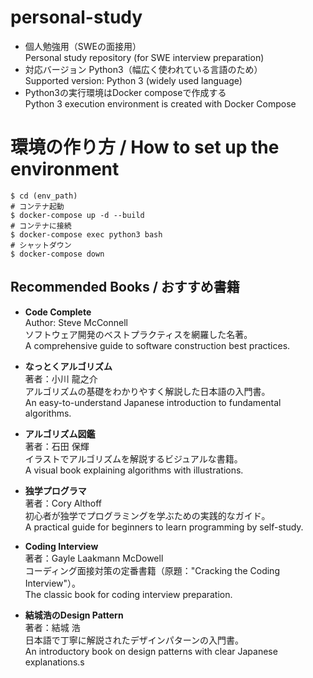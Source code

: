 # personal-study

* 個人勉強用（SWEの面接用）  
  Personal study repository (for SWE interview preparation)
* 対応バージョン Python3（幅広く使われている言語のため）  
  Supported version: Python 3 (widely used language)
* Python3の実行環境はDocker composeで作成する  
  Python 3 execution environment is created with Docker Compose

# 環境の作り方 / How to set up the environment

```
$ cd (env_path)
# コンテナ起動
$ docker-compose up -d --build
# コンテナに接続
$ docker-compose exec python3 bash
# シャットダウン
$ docker-compose down
```


## Recommended Books / おすすめ書籍

- **Code Complete**  
  Author: Steve McConnell  
  ソフトウェア開発のベストプラクティスを網羅した名著。  
  A comprehensive guide to software construction best practices.

- **なっとくアルゴリズム**  
  著者：小川 龍之介  
  アルゴリズムの基礎をわかりやすく解説した日本語の入門書。  
  An easy-to-understand Japanese introduction to fundamental algorithms.

- **アルゴリズム図鑑**  
  著者：石田 保輝  
  イラストでアルゴリズムを解説するビジュアルな書籍。  
  A visual book explaining algorithms with illustrations.

- **独学プログラマ**  
  著者：Cory Althoff  
  初心者が独学でプログラミングを学ぶための実践的なガイド。  
  A practical guide for beginners to learn programming by self-study.

- **Coding Interview**  
  著者：Gayle Laakmann McDowell  
  コーディング面接対策の定番書籍（原題："Cracking the Coding Interview"）。  
  The classic book for coding interview preparation.

- **結城浩のDesign Pattern**  
  著者：結城 浩  
  日本語で丁寧に解説されたデザインパターンの入門書。  
  An introductory book on design patterns with clear Japanese explanations.s